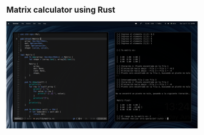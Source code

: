 ## Matrix calculator using Rust

![image](https://raw.githubusercontent.com/MrRevillod/Rustrix/main/src/extra/rustrix.png)

